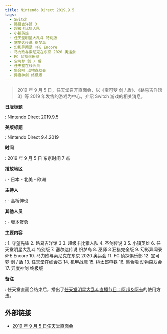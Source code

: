 ```yaml
---
title: Nintendo Direct 2019.9.5
tags:
  - Switch
  - 路易吉洋馆 3
  - 超级卡比猎人队
  - 小镇英雄
  - 任天堂明星大乱斗 特别版
  - 塞尔达传说 织梦岛
  - 幻影异闻录 ♯FE Encore
  - 马力欧与索尼克在东京 2020 奥运会
  - FC 侦探俱乐部
  - 宝可梦 剑 / 盾
  - 任天堂在线会员
  - 集合啦 动物森友会
  - 异度神剑 终极版
---
```


> 2019 年 9 月 5 日，任天堂召开直面会，以《宝可梦 剑 / 盾》、《路易吉洋馆 3》等 2019 年发售的游戏为中心，介绍 Switch 游戏的相关消息。

**日版标题**

:   Nintendo Direct 2019.9.5

**美版标题**

:   Nintendo Direct 9.4.2019

**时间**

:   2019 年 9 月 5 日 东京时间 7 点

**播放地区**

:   - 日本
    - 北美
    - 欧洲

**主持人**

:   - 高桥伸也

**其他人员**

:   - 坂本贺勇

**主要内容**

:   1. 守望先锋
    2. 路易吉洋馆 3
    3. 超级卡比猎人队
    4. 圣剑传说 3
    5. 小镇英雄
    6. 任天堂明星大乱斗 特别版
    7. 塞尔达传说 织梦岛
    8. 巫师 3 狂猎完全版
    9. 幻影异闻录 ♯FE Encore
    10. 马力欧与索尼克在东京 2020 奥运会
    11. FC 侦探俱乐部
    12. 宝可梦 剑 / 盾
    13. 任天堂在线会员
    14. 机甲战魔
    15. 桃太郎电铁
    16. 集合啦 动物森友会
    17. 异度神剑 终极版

**备注**

:   任天堂直面会结束后，播出了[任天堂明星大乱斗直播节目：阿邦＆阿卡](./2019-09-05-Super-Smash-Bros-Direct.md)的使用方法。

## 外部链接

- [2019 年 9 月 5 日任天堂直面会](https://www.bilibili.com/video/BV1r7411p76y/)
